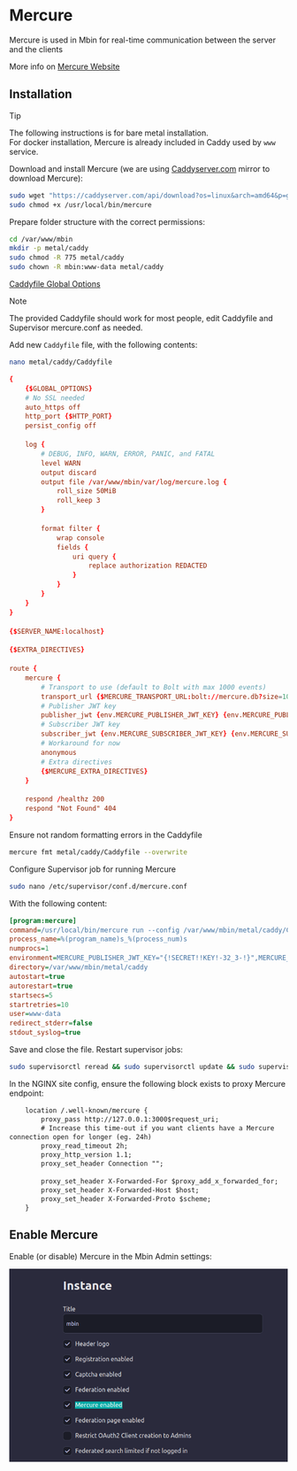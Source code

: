 # Mercure

Mercure is used in Mbin for real-time communication between the server and the clients

More info on [Mercure Website](https://mercure.rocks/)

## Installation

> [!TIP]
> The following instructions is for bare metal installation.  
> For docker installation, Mercure is already included in Caddy used by `www` service.

Download and install Mercure (we are using [Caddyserver.com](https://caddyserver.com/download?package=github.com%2Fdunglas%2Fmercure) mirror to download Mercure):

```bash
sudo wget "https://caddyserver.com/api/download?os=linux&arch=amd64&p=github.com%2Fdunglas%2Fmercure%2Fcaddy&idempotency=69982897825265" -O /usr/local/bin/mercure
sudo chmod +x /usr/local/bin/mercure
```

Prepare folder structure with the correct permissions:

```bash
cd /var/www/mbin
mkdir -p metal/caddy
sudo chmod -R 775 metal/caddy
sudo chown -R mbin:www-data metal/caddy
```

[Caddyfile Global Options](https://caddyserver.com/docs/caddyfile/options)

> [!NOTE]
> The provided Caddyfile should work for most people, edit Caddyfile and Supervisor mercure.conf as needed.

Add new `Caddyfile` file, with the following contents:

```bash
nano metal/caddy/Caddyfile
```

```conf
{
    {$GLOBAL_OPTIONS}
    # No SSL needed
    auto_https off
    http_port {$HTTP_PORT}
    persist_config off

    log {
        # DEBUG, INFO, WARN, ERROR, PANIC, and FATAL
        level WARN
        output discard
        output file /var/www/mbin/var/log/mercure.log {
            roll_size 50MiB
            roll_keep 3
        }

        format filter {
            wrap console
            fields {
                uri query {
                    replace authorization REDACTED
                }
            }
        }
    }
}

{$SERVER_NAME:localhost}

{$EXTRA_DIRECTIVES}

route {
    mercure {
        # Transport to use (default to Bolt with max 1000 events)
        transport_url {$MERCURE_TRANSPORT_URL:bolt://mercure.db?size=1000}
        # Publisher JWT key
        publisher_jwt {env.MERCURE_PUBLISHER_JWT_KEY} {env.MERCURE_PUBLISHER_JWT_ALG}
        # Subscriber JWT key
        subscriber_jwt {env.MERCURE_SUBSCRIBER_JWT_KEY} {env.MERCURE_SUBSCRIBER_JWT_ALG}
        # Workaround for now
        anonymous
        # Extra directives
        {$MERCURE_EXTRA_DIRECTIVES}
    }

    respond /healthz 200
    respond "Not Found" 404
}
```

Ensure not random formatting errors in the Caddyfile

```bash
mercure fmt metal/caddy/Caddyfile --overwrite
```

Configure Supervisor job for running Mercure

```bash
sudo nano /etc/supervisor/conf.d/mercure.conf
```

With the following content:

```ini
[program:mercure]
command=/usr/local/bin/mercure run --config /var/www/mbin/metal/caddy/Caddyfile
process_name=%(program_name)s_%(process_num)s
numprocs=1
environment=MERCURE_PUBLISHER_JWT_KEY="{!SECRET!!KEY!-32_3-!}",MERCURE_SUBSCRIBER_JWT_KEY="{!SECRET!!KEY!-32_3-!}",SERVER_NAME=":3000",HTTP_PORT="3000"
directory=/var/www/mbin/metal/caddy
autostart=true
autorestart=true
startsecs=5
startretries=10
user=www-data
redirect_stderr=false
stdout_syslog=true
```

Save and close the file. Restart supervisor jobs:

```bash
sudo supervisorctl reread && sudo supervisorctl update && sudo supervisorctl start all
```

In the NGINX site config, ensure the following block exists to proxy Mercure endpoint:

```nginx
    location /.well-known/mercure {
        proxy_pass http://127.0.0.1:3000$request_uri;
        # Increase this time-out if you want clients have a Mercure connection open for longer (eg. 24h)
        proxy_read_timeout 2h;
        proxy_http_version 1.1;
        proxy_set_header Connection "";

        proxy_set_header X-Forwarded-For $proxy_add_x_forwarded_for;
        proxy_set_header X-Forwarded-Host $host;
        proxy_set_header X-Forwarded-Proto $scheme;
    }
```

## Enable Mercure

Enable (or disable) Mercure in the Mbin Admin settings:

![Mercure setting in Admin Panel](../../images/admin-setting-mercure-enable.png)
